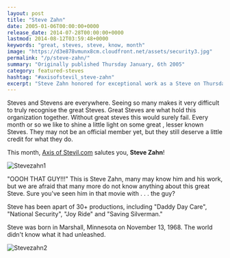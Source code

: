 ```yaml
---
layout: post
title: "Steve Zahn"
date: 2005-01-06T00:00:00+0000
release_date: 2014-07-28T00:00:00+0000
lastmod: 2014-08-12T03:59:48+0000
keywords: "great, steves, steve, know, month"
image: "https://d3e878vmunx8cm.cloudfront.net/assets/security3.jpg"
permalink: "/p/steve-zahn/"
summary: "Originally published Thursday January, 6th 2005"
category: featured-steves
hashtag: "#axisofstevil_steve-zahn"
excerpt: "Steve Zahn honored for exceptional work as a Steve on Thursday January, 6th 2005"
---
```


[id_1]: https://d3e878vmunx8cm.cloudfront.net/assets/security3.jpg "Stevezahn1"[id_2]: https://d3e878vmunx8cm.cloudfront.net/assets/silv3.jpg "Stevezahn2"
Steves and Stevens are everywhere. Seeing so many makes it very difficult to truly recognise the great Steves. Great Steves are what hold this organization together. Without great steves this would surely fail. Every month or so we like to shine a little light on some great , lesser known Steves. They may not be an official member yet, but they still deserve a little credit for what they do.

This month, [Axis of Stevil.com](/ "Axis of Stevil.com") salutes you, **Steve Zahn**!

![Stevezahn1][id_1]

"OOOH THAT GUY!!!" This is Steve Zahn, many may know him and his work, but we are afraid that many more do not know anything about this great Steve. Sure you've seen him in that movie with . . . the guy?

Steve has been apart of 30+ productions, including "Daddy Day Care", "National Security", "Joy Ride" and "Saving Silverman."

Steve was born in Marshall, Minnesota on November 13, 1968. The world didn't know what it had unleashed.

![Stevezahn2][id_2]
